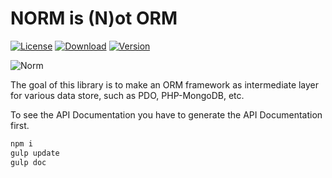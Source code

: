 NORM is (N)ot ORM
=================

[![License](http://img.shields.io/packagist/l/xinix-technology/norm.svg?style=flat-square)](https://github.com/xinix-technology/norm/blob/master/LICENSE)
[![Download](http://img.shields.io/packagist/dm/xinix-technology/norm.svg?style=flat-square)](https://github.com/xinix-technology/norm)
[![Version](http://img.shields.io/packagist/v/xinix-technology/norm.svg?style=flat-square)](https://github.com/xinix-technology/norm)

![Norm](https://raw.githubusercontent.com/krisanalfa/norm/master/img/norm.png "Norm")

The goal of this library is to make an ORM framework as intermediate layer for
various data store, such as PDO, PHP-MongoDB, etc.

To see the API Documentation you have to generate the API Documentation first.

```bash
npm i
gulp update
gulp doc
```
